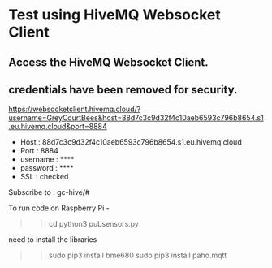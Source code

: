 # Test using HiveMQ Websocket Client

## Access the HiveMQ Websocket Client.
## credentials have been removed for security.
https://websocketclient.hivemq.cloud/?username=GreyCourtBees&host=88d7c3c9d32f4c10aeb6593c796b8654.s1.eu.hivemq.cloud&port=8884

- Host : 88d7c3c9d32f4c10aeb6593c796b8654.s1.eu.hivemq.cloud
- Port : 8884
- username : ****
- password : ****
- SSL : checked

Subscribe to : gc-hive/#

To run code on Raspberry Pi - 
>> cd  <path>
>> python3 pubsensors.py

need to install the libraries
>> sudo pip3 install bme680
>> sudo pip3 install paho.mqtt

